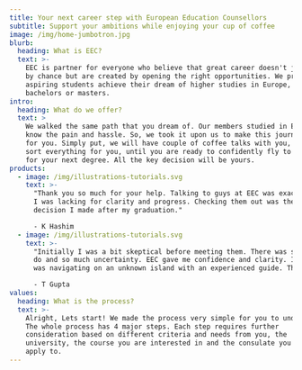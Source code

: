 ```yaml
---
title: Your next career step with European Education Counsellors
subtitle: Support your ambitions while enjoying your cup of coffee
image: /img/home-jumbotron.jpg
blurb:
  heading: What is EEC?
  text: >-
    EEC is partner for everyone who believe that great career doesn't just come
    by chance but are created by opening the right opportunities. We provide
    aspiring students achieve their dream of higher studies in Europe, be it
    bachelors or masters.
intro:
  heading: What do we offer?
  text: >
    We walked the same path that you dream of. Our members studied in Europe. We
    know the pain and hassle. So, we took it upon us to make this journey easy
    for you. Simply put, we will have couple of coffee talks with you, while we
    sort everything for you, until you are ready to confidently fly to Europe
    for your next degree. All the key decision will be yours.
products:
  - image: /img/illustrations-tutorials.svg
    text: >-
      "Thank you so much for your help. Talking to guys at EEC was exactly what
      I was lacking for clarity and progress. Checking them out was the best
      decision I made after my graduation."

      - K Hashim
  - image: /img/illustrations-tutorials.svg
    text: >-
      "Initially I was a bit skeptical before meeting them. There was so much to
      do and so much uncertainty. EEC gave me confidence and clarity. I felt I
      was navigating on an unknown island with an experienced guide. Thank you!"

      - T Gupta 
values:
  heading: What is the process?
  text: >-
    Alright, Lets start! We made the process very simple for you to understand.
    The whole process has 4 major steps. Each step requires further
    consideration based on different criteria and needs from you, the
    university, the course you are interested in and the consulate you will
    apply to.
---
```


